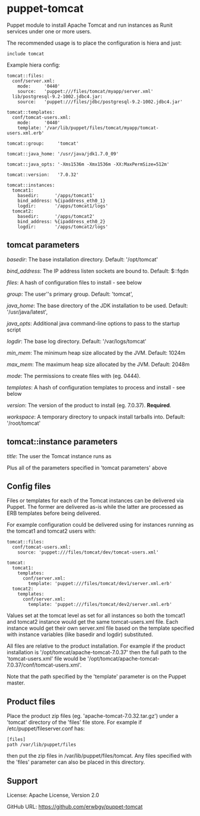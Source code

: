 # puppet-tomcat

Puppet module to install Apache Tomcat and run instances as Runit services
under one or more users.

The recommended usage is to place the configuration is hiera and just:

    include tomcat

Example hiera config:

    tomcat::files:
      conf/server.xml:
        mode:     '0440'
        source:   'puppet:///files/tomcat/myapp/server.xml'
      lib/postgresql-9.2-1002.jdbc4.jar:
        source:   'puppet:///files/jdbc/postgresql-9.2-1002.jdbc4.jar'

    tomcat::templates:
      conf/tomcat-users.xml:
        mode:     '0440'
        template: '/var/lib/puppet/files/tomcat/myapp/tomcat-users.xml.erb'
    
    tomcat::group:     'tomcat'
    
    tomcat::java_home: '/usr/java/jdk1.7.0_09'
    
    tomcat::java_opts: '-Xms1536m -Xmx1536m -XX:MaxPermSize=512m'
    
    tomcat::version:   '7.0.32'
    
    tomcat::instances:
      tomcat1:
        basedir:      '/apps/tomcat1'
        bind_address: %{ipaddress_eth0_1}
        logdir:       '/apps/tomcat1/logs'
      tomcat2:
        basedir:      '/apps/tomcat2'
        bind_address: %{ipaddress_eth0_2}
        logdir:       '/apps/tomcat2/logs'

## tomcat parameters

*basedir*: The base installation directory. Default: '/opt/tomcat'

*bind_address*: The IP address listen sockets are bound to. Default: $::fqdn

*files*: A hash of configuration files to install - see below

*group*: The user''s primary group. Default: 'tomcat',

*java_home*: The base directory of the JDK installation to be used. Default:
'/usr/java/latest',

*java_opts*: Additional java command-line options to pass to the startup script

*logdir*: The base log directory. Default: '/var/logs/tomcat'

*min_mem*: The minimum heap size allocated by the JVM. Default: 1024m

*max_mem*: The maximum heap size allocated by the JVM. Default: 2048m

*mode*: The permissions to create files with (eg. 0444).

*templates*: A hash of configuration templates to process and install - see below

*version*: The version of the product to install (eg. 7.0.37). **Required**.

*workspace*: A temporary directory to unpack install tarballs into. Default:
'/root/tomcat'

## tomcat::instance parameters

*title*: The user the Tomcat instance runs as

Plus all of the parameters specified in 'tomcat parameters' above

## Config files

Files or templates for each of the Tomcat instances can be delivered via
Puppet.  The former are delivered as-is while the latter are processed as ERB
templates before being delivered.

For example configuration could be delivered using for instances running as the
tomcat1 and tomcat2 users with:

    tomcat::files:
      conf/tomcat-users.xml:
        source: 'puppet:///files/tomcat/dev/tomcat-users.xml'
      
    tomcat:
      tomcat1:
        templates:
          conf/server.xml:
            template: 'puppet:///files/tomcat/dev1/server.xml.erb'
      tomcat2:
        templates:
          conf/server.xml:
            template: 'puppet:///files/tomcat/dev2/server.xml.erb'

Values set at the tomcat level as set for all instances so both the tomcat1 and
tomcat2 instance would get the same tomcat-users.xml file.  Each instance would
get their own server.xml file based on the template specified with instance
variables (like basedir and logdir) substituted.

All files are relative to the product installation.  For example if the product
installation is '/opt/tomcat/apache-tomcat-7.0.37' then the full path to the
'tomcat-users.xml' file would be
'/opt/tomcat/apache-tomcat-7.0.37/conf/tomcat-users.xml'.

Note that the path specified by the 'template' parameter is on the Puppet
master.

## Product files

Place the product zip files (eg. 'apache-tomcat-7.0.32.tar.gz') under a
'tomcat' directory of the 'files' file store.  For example if
/etc/puppet/fileserver.conf has:

    [files]
    path /var/lib/puppet/files

then put the zip files in /var/lib/puppet/files/tomcat.  Any files specified
with the 'files' parameter can also be placed in this directory.

## Support

License: Apache License, Version 2.0

GitHub URL: https://github.com/erwbgy/puppet-tomcat
